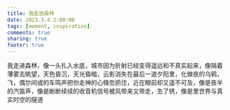 ```yaml
---
title: 我走进森林
date: 2023.3.4 2:00:00
tags: [moment, inspiration]
comments: true
sharing: true
footer: true
---
```

我走进森林，像一头扎入水底，城市因为折射已经变得遥远和不真实起来，像隔着薄雾去眺望，天色昏沉，天光昏暗，云影消失在最后一道夕阳里，化做夜的乌鸦，飞，偶尔间或的车鸣声把你走神的心倏忽抓住，近在眼前却又遥不可及，像是夜半的汽笛声，像是断断续续的收音机信号被风带来又带走，生了锈，像是里世界与真实时空的隧道

